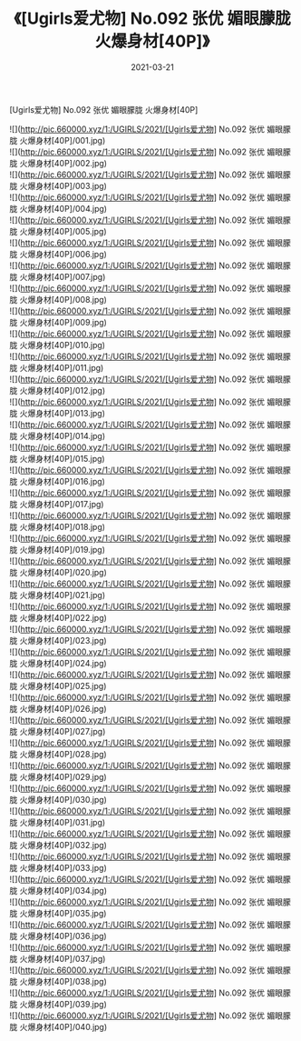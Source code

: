 ﻿---
layout: post
title:  《[Ugirls爱尤物] No.092 张优 媚眼朦胧 火爆身材[40P]》
date:   2021-03-21
img: http://pic.660000.xyz/1:/UGIRLS/2021/[Ugirls爱尤物] No.092 张优 媚眼朦胧 火爆身材[40P]/000.jpg
categories: [美女, 清纯, 唯美]
---

[Ugirls爱尤物] No.092 张优 媚眼朦胧 火爆身材[40P]

  ![](http://pic.660000.xyz/1:/UGIRLS/2021/[Ugirls爱尤物] No.092 张优 媚眼朦胧 火爆身材[40P]/001.jpg) <br> ![](http://pic.660000.xyz/1:/UGIRLS/2021/[Ugirls爱尤物] No.092 张优 媚眼朦胧 火爆身材[40P]/002.jpg) <br> ![](http://pic.660000.xyz/1:/UGIRLS/2021/[Ugirls爱尤物] No.092 张优 媚眼朦胧 火爆身材[40P]/003.jpg) <br> ![](http://pic.660000.xyz/1:/UGIRLS/2021/[Ugirls爱尤物] No.092 张优 媚眼朦胧 火爆身材[40P]/004.jpg) <br> ![](http://pic.660000.xyz/1:/UGIRLS/2021/[Ugirls爱尤物] No.092 张优 媚眼朦胧 火爆身材[40P]/005.jpg) <br> ![](http://pic.660000.xyz/1:/UGIRLS/2021/[Ugirls爱尤物] No.092 张优 媚眼朦胧 火爆身材[40P]/006.jpg) <br> ![](http://pic.660000.xyz/1:/UGIRLS/2021/[Ugirls爱尤物] No.092 张优 媚眼朦胧 火爆身材[40P]/007.jpg) <br> ![](http://pic.660000.xyz/1:/UGIRLS/2021/[Ugirls爱尤物] No.092 张优 媚眼朦胧 火爆身材[40P]/008.jpg) <br> ![](http://pic.660000.xyz/1:/UGIRLS/2021/[Ugirls爱尤物] No.092 张优 媚眼朦胧 火爆身材[40P]/009.jpg) <br> ![](http://pic.660000.xyz/1:/UGIRLS/2021/[Ugirls爱尤物] No.092 张优 媚眼朦胧 火爆身材[40P]/010.jpg) <br> ![](http://pic.660000.xyz/1:/UGIRLS/2021/[Ugirls爱尤物] No.092 张优 媚眼朦胧 火爆身材[40P]/011.jpg) <br> ![](http://pic.660000.xyz/1:/UGIRLS/2021/[Ugirls爱尤物] No.092 张优 媚眼朦胧 火爆身材[40P]/012.jpg) <br> ![](http://pic.660000.xyz/1:/UGIRLS/2021/[Ugirls爱尤物] No.092 张优 媚眼朦胧 火爆身材[40P]/013.jpg) <br> ![](http://pic.660000.xyz/1:/UGIRLS/2021/[Ugirls爱尤物] No.092 张优 媚眼朦胧 火爆身材[40P]/014.jpg) <br> ![](http://pic.660000.xyz/1:/UGIRLS/2021/[Ugirls爱尤物] No.092 张优 媚眼朦胧 火爆身材[40P]/015.jpg) <br> ![](http://pic.660000.xyz/1:/UGIRLS/2021/[Ugirls爱尤物] No.092 张优 媚眼朦胧 火爆身材[40P]/016.jpg) <br> ![](http://pic.660000.xyz/1:/UGIRLS/2021/[Ugirls爱尤物] No.092 张优 媚眼朦胧 火爆身材[40P]/017.jpg) <br> ![](http://pic.660000.xyz/1:/UGIRLS/2021/[Ugirls爱尤物] No.092 张优 媚眼朦胧 火爆身材[40P]/018.jpg) <br> ![](http://pic.660000.xyz/1:/UGIRLS/2021/[Ugirls爱尤物] No.092 张优 媚眼朦胧 火爆身材[40P]/019.jpg) <br> ![](http://pic.660000.xyz/1:/UGIRLS/2021/[Ugirls爱尤物] No.092 张优 媚眼朦胧 火爆身材[40P]/020.jpg) <br> ![](http://pic.660000.xyz/1:/UGIRLS/2021/[Ugirls爱尤物] No.092 张优 媚眼朦胧 火爆身材[40P]/021.jpg) <br> ![](http://pic.660000.xyz/1:/UGIRLS/2021/[Ugirls爱尤物] No.092 张优 媚眼朦胧 火爆身材[40P]/022.jpg) <br> ![](http://pic.660000.xyz/1:/UGIRLS/2021/[Ugirls爱尤物] No.092 张优 媚眼朦胧 火爆身材[40P]/023.jpg) <br> ![](http://pic.660000.xyz/1:/UGIRLS/2021/[Ugirls爱尤物] No.092 张优 媚眼朦胧 火爆身材[40P]/024.jpg) <br> ![](http://pic.660000.xyz/1:/UGIRLS/2021/[Ugirls爱尤物] No.092 张优 媚眼朦胧 火爆身材[40P]/025.jpg) <br> ![](http://pic.660000.xyz/1:/UGIRLS/2021/[Ugirls爱尤物] No.092 张优 媚眼朦胧 火爆身材[40P]/026.jpg) <br> ![](http://pic.660000.xyz/1:/UGIRLS/2021/[Ugirls爱尤物] No.092 张优 媚眼朦胧 火爆身材[40P]/027.jpg) <br> ![](http://pic.660000.xyz/1:/UGIRLS/2021/[Ugirls爱尤物] No.092 张优 媚眼朦胧 火爆身材[40P]/028.jpg) <br> ![](http://pic.660000.xyz/1:/UGIRLS/2021/[Ugirls爱尤物] No.092 张优 媚眼朦胧 火爆身材[40P]/029.jpg) <br> ![](http://pic.660000.xyz/1:/UGIRLS/2021/[Ugirls爱尤物] No.092 张优 媚眼朦胧 火爆身材[40P]/030.jpg) <br> ![](http://pic.660000.xyz/1:/UGIRLS/2021/[Ugirls爱尤物] No.092 张优 媚眼朦胧 火爆身材[40P]/031.jpg) <br> ![](http://pic.660000.xyz/1:/UGIRLS/2021/[Ugirls爱尤物] No.092 张优 媚眼朦胧 火爆身材[40P]/032.jpg) <br> ![](http://pic.660000.xyz/1:/UGIRLS/2021/[Ugirls爱尤物] No.092 张优 媚眼朦胧 火爆身材[40P]/033.jpg) <br> ![](http://pic.660000.xyz/1:/UGIRLS/2021/[Ugirls爱尤物] No.092 张优 媚眼朦胧 火爆身材[40P]/034.jpg) <br> ![](http://pic.660000.xyz/1:/UGIRLS/2021/[Ugirls爱尤物] No.092 张优 媚眼朦胧 火爆身材[40P]/035.jpg) <br> ![](http://pic.660000.xyz/1:/UGIRLS/2021/[Ugirls爱尤物] No.092 张优 媚眼朦胧 火爆身材[40P]/036.jpg) <br> ![](http://pic.660000.xyz/1:/UGIRLS/2021/[Ugirls爱尤物] No.092 张优 媚眼朦胧 火爆身材[40P]/037.jpg) <br> ![](http://pic.660000.xyz/1:/UGIRLS/2021/[Ugirls爱尤物] No.092 张优 媚眼朦胧 火爆身材[40P]/038.jpg) <br> ![](http://pic.660000.xyz/1:/UGIRLS/2021/[Ugirls爱尤物] No.092 张优 媚眼朦胧 火爆身材[40P]/039.jpg) <br> ![](http://pic.660000.xyz/1:/UGIRLS/2021/[Ugirls爱尤物] No.092 张优 媚眼朦胧 火爆身材[40P]/040.jpg) <br>